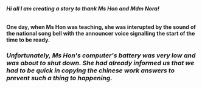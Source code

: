 ###### **Hi all I am creating a story to thank Ms Hon and Mdm Nora!**
#### **One day, when Ms Hon was teaching, she was interupted by the sound of the national song bell with the announcer voice signalling the start of the time to be ready.**
### *Unfortunately, Ms Hon's computer's battery was very low and was about to shut down. She had already informed us that we had to be quick in copying the chinese work answers to prevent such a thing to happening.*
